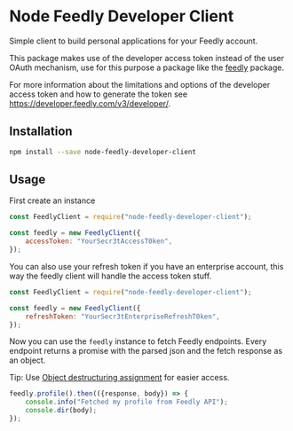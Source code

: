 # Node Feedly Developer Client

Simple client to build personal applications for your Feedly account.

This package makes use of the developer access token instead of
the user OAuth mechanism, use for this purpose a package like
the [feedly](https://www.npmjs.com/package/feedly) package.

For more information about the limitations and options of
the developer access token and how to generate the token
see https://developer.feedly.com/v3/developer/.

## Installation

```bash
npm install --save node-feedly-developer-client
```

## Usage

First create an instance

```js
const FeedlyClient = require("node-feedly-developer-client");

const feedly = new FeedlyClient({
    accessToken: "YourSecr3tAccessT0ken",
});
```

You can also use your refresh token if you have an enterprise
account, this way the feedly client will handle the access token stuff.

```js
const FeedlyClient = require("node-feedly-developer-client");

const feedly = new FeedlyClient({
    refreshToken: "YourSecr3tEnterpriseRefreshT0ken",
});
```

Now you can use the `feedly` instance to fetch Feedly endpoints.
Every endpoint returns a promise with the parsed json and
the fetch response as an object.

Tip: Use [Object destructuring assignment](https://developer.mozilla.org/en-US/docs/Web/JavaScript/Reference/Operators/Destructuring_assignment#Object_destructuring) for easier access.

```js
feedly.profile().then(({response, body}) => {
    console.info("Fetched my profile from Feedly API");
    console.dir(body);
});
```

